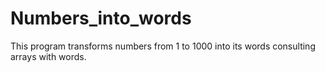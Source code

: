 # Numbers_into_words
This program transforms numbers from 1 to 1000 into its words consulting arrays with words.
